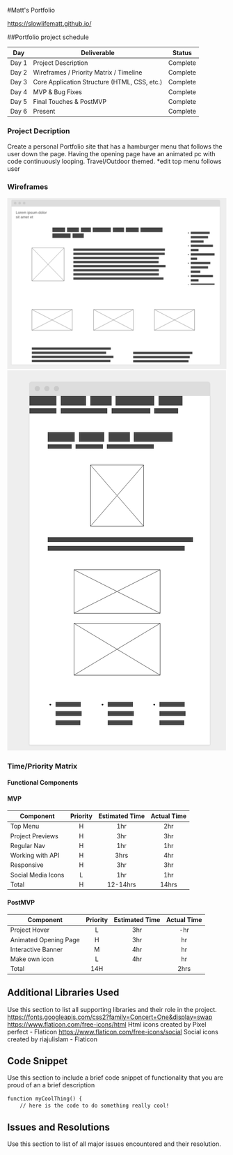 #Matt's Portfolio

https://slowlifematt.github.io/

##Portfolio project schedule

| Day | Deliverable | Status
|--- | --- | --- | 
| Day 1 | Project Description | Complete
| Day 2 | Wireframes / Priority Matrix / Timeline | Complete
| Day 3 | Core Application Structure (HTML, CSS, etc.) | Complete
| Day 4 | MVP & Bug Fixes | Complete
| Day 5 | Final Touches & PostMVP | Complete
| Day 6 | Present | Complete

### Project Decription
Create a personal Portfolio site that has a hamburger menu that follows the user down the page. Having the opening page have an animated pc with code continuously looping. Travel/Outdoor themed. *edit top menu follows user


### Wireframes

![](img/wireframe2.png)
![](img/wireframe3.png)
### Time/Priority Matrix

#### Functional Components

#### MVP
| Component | Priority | Estimated Time | Actual Time |
| --- | :---: |  :---: | :---: | 
| Top Menu | H | 1hr | 2hr |
| Project Previews | H | 3hr | 3hr |
| Regular Nav | H | 1hr | 1hr |  
| Working with API | H | 3hrs|  4hr | 
| Responsive | H | 3hr | 3hr |
| Social Media Icons | L | 1hr |  1hr |
| Total | H | 12-14hrs| 14hrs |


#### PostMVP
| Component | Priority | Estimated Time | Actual Time |
| --- | :---: |  :---: | :---: | 
| Project Hover | L | 3hr | -hr | 2hr |
| Animated Opening Page | H | 3hr | hr |
| Interactive Banner | M | 4hr | hr |
| Make own icon | L | 4hr | hr |
| Total | 14H | | 2hrs |


## Additional Libraries Used

 Use this section to list all supporting libraries and their role in the project. 
https://fonts.googleapis.com/css2?family=Concert+One&display=swap
https://www.flaticon.com/free-icons/html Html icons created by Pixel perfect - Flaticon
https://www.flaticon.com/free-icons/social Social icons created by riajulislam - Flaticon
## Code Snippet

Use this section to include a brief code snippet of functionality that you are proud of an a brief description  

```
function myCoolThing() {
	// here is the code to do something really cool!
```

## Issues and Resolutions

 Use this section to list of all major issues encountered and their resolution.
